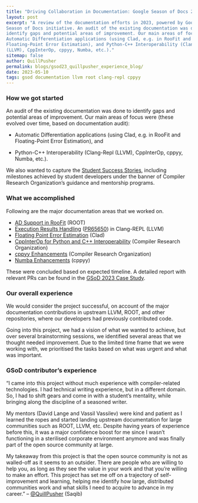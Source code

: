 ```yaml
---
title: "Driving Collaboration in Documentation: Google Season of Docs 2023"
layout: post
excerpt: "A review of the documentation efforts in 2023, powered by Google's 
Season of Docs initiative. An audit of the existing documentation was done to 
identify gaps and potential areas of improvement. Our main areas of focus were: 
Automatic Differentiation applications (using Clad, e.g. in RooFit and 
Floating-Point Error Estimation), and Python-C++ Interoperability (Clang-Repl 
(LLVM), CppInterOp, cppyy, Numba, etc.)."
sitemap: false
author: QuillPusher
permalink: blogs/gsod23_quillpusher_experience_blog/
date: 2023-05-10
tags: gsod documentation llvm root clang-repl cppyy
---
```


### How we got started

An audit of the existing documentation was done to identify gaps and potential
areas of improvement. Our main areas of focus were (these evolved over time,
based on documentation audit):

- Automatic Differentiation applications (using Clad, e.g. in RooFit and
  Floating-Point Error Estimation), and

- Python-C++ Interoperability (Clang-Repl (LLVM), CppInterOp, cppyy, Numba,
  etc.).

We also wanted to capture the [Student Success Stories], including milestones
achieved by student developers under the banner of Compiler Research
Organization’s guidance and mentorship programs.

### What we accomplished

Following are the major documentation areas that we worked on.

- [AD Support in RooFit] (ROOT)
- [Execution Results Handling] ([PR65650]) in Clang-REPL (LLVM)
- [Floating Point Error Estimation] (Clad)
- [CppInterOp for Python and C++ Interoperability] (Compiler Research
  Organization)
- [cppyy Enhancements] (Compiler Research Organization)
- [Numba Enhancements] (cppyy)

These were concluded based on expected timeline. A detailed report with
relevant PRs can be found in the [GSoD 2023 Case Study].

### Our overall experience

We would consider the project successful, on account of the major documentation
contributions in upstream LLVM, ROOT, and other repositories, where our
developers had previously contributed code.

Going into this project, we had a vision of what we wanted to achieve, but over
several brainstorming sessions, we identified several areas that we thought
needed improvement. Due to the limited time frame that we were working with, we
prioritised the tasks based on what was urgent and what was important.

### GSoD contributor’s experience

“I came into this project without much experience with compiler-related
technologies. I had technical writing experience, but in a different domain.
So, I had to shift gears and come in with a student’s mentality, while bringing
along the discipline of a seasoned writer.

My mentors (David Lange and Vassil Vassilev) were kind and patient as I learned
the ropes and started landing upstream documentation for large communities such
as ROOT, LLVM, etc. Despite having years of experience before this, it was a
major confidence boost for me since I wasn’t functioning in a sterilised
corporate environment anymore and was finally part of the open source community
at large.

My takeaway from this project is that the open source community is not as
walled-off as it seems to an outsider. There are people who are willing to help
you, as long as they see the value in your work and that you’re willing to make
an effort. This project has set me off on a trajectory of self-improvement and
learning, helping me identify how large, distributed communities work and what
skills I need to acquire to advance in my career.” – [@QuillPusher] (Saqib)

[Student Success Stories]: https://compiler-research.org/stories/

[GSoD 2023 Case Study]: https://github.com/compiler-research/compiler-research.github.io/blob/master/assets/docs/gsod_casestudy_2023.pdf

[@QuillPusher]: https://github.com/QuillPusher

[AD Support in RooFit]: https://github.com/root-project/root/pull/14018

[Execution Results Handling]: https://reviews.llvm.org/D156858

[PR65650]: https://github.com/llvm/llvm-project/pull/65650

[Floating Point Error Estimation]: https://github.com/vgvassilev/clad/pull/648

[CppInterOp for Python and C++ Interoperability]: https://github.com/compiler-research/CppInterOp/pull/85

[cppyy Enhancements]: https://github.com/compiler-research/CppInterOp/pull/160

[Numba Enhancements]: https://github.com/wlav/cppyy/pull/199
